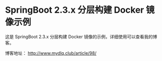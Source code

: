# SpringBoot 2.3.x 分层构建 Docker 镜像示例

这是 SpringBoot 2.3.x 分层构建 Docker 镜像的示例，详细使用可以查看我的博客。

博客地址： http://www.mydlq.club/article/98/